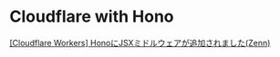 # Cloudflare with Hono

[[Cloudflare Workers] HonoにJSXミドルウェアが追加されました(Zenn)](https://zenn.dev/yusukebe/articles/c9bc1aa389cbd7)
